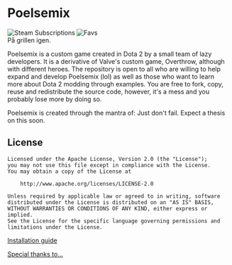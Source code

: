 # Poelsemix
![Steam Subscriptions](https://img.shields.io/steam/subscriptions/1335473896?label=Steam%20Subscriptions)
![Favs](https://img.shields.io/steam/favorites/1335473896)  
På grillen igen.  

Poelsemix is a custom game created in Dota 2 by a small team of lazy developers. It is a derivative of Valve's custom game, Overthrow, although with different heroes. The repository is open to all who are willing to help expand and develop Poelsemix (lol) as well as those who want to learn more about Dota 2 modding through examples. You are free to fork, copy, reuse and redistribute the source code, however, it's a mess and you probably lose more by doing so.

Poelsemix is created through the mantra of: Just don't fail. Expect a thesis on this soon.

## License

```
Licensed under the Apache License, Version 2.0 (the "License");
you may not use this file except in compliance with the License.
You may obtain a copy of the License at

    http://www.apache.org/licenses/LICENSE-2.0

Unless required by applicable law or agreed to in writing, software
distributed under the License is distributed on an "AS IS" BASIS,
WITHOUT WARRANTIES OR CONDITIONS OF ANY KIND, either express or implied.
See the License for the specific language governing permissions and
limitations under the License.
```

[Installation guide](docs/setup/install.md)

[Special thanks to...](credits.md)
